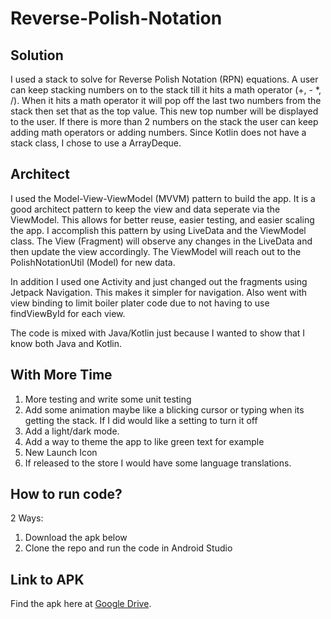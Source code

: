 # Reverse-Polish-Notation

## Solution
I used a stack to solve for Reverse Polish Notation (RPN) equations. A user can keep stacking numbers on to the stack till it hits a math operator (+, - *, /). When it hits a math operator it will pop off the last two numbers from the stack then set that as the top value. This new top number will be displayed to the user. If there is more than 2 numbers on the stack the user can keep adding math operators or adding numbers. Since Kotlin does not have a stack class, I chose to use a ArrayDeque. 

## Architect
I used the Model-View-ViewModel (MVVM) pattern to build the app. It is a good architect pattern to keep the view and data seperate via the ViewModel. This allows for better reuse, easier testing, and easier scaling the app. I accomplish this pattern by using LiveData and the ViewModel class. The View (Fragment) will observe any changes in the LiveData and then update the view accordingly. The ViewModel will reach out to the PolishNotationUtil (Model) for new data.

In addition I used one Activity and just changed out the fragments using Jetpack Navigation. This makes it simpler for navigation. Also went with view binding to limit boiler plater code due to not having to use findViewById for each view.

The code is mixed with Java/Kotlin just because I wanted to show that I know both Java and Kotlin. 

## With More Time

1. More testing and write some unit testing
2. Add some animation maybe like a blicking cursor or typing when its getting the stack. If I did would like a setting to turn it off
3. Add a light/dark mode.
4. Add a way to theme the app to like green text for example
5. New Launch Icon
6. If released to the store I would have some language translations. 

## How to run code?
2 Ways:
1. Download the apk below
2. Clone the repo and run the code in Android Studio

## Link to APK

Find the apk here at [Google Drive](https://drive.google.com/drive/folders/1F2vgGQ5BxB5hyoSvdr28gBCsMQRbKf4i?usp=sharing).
